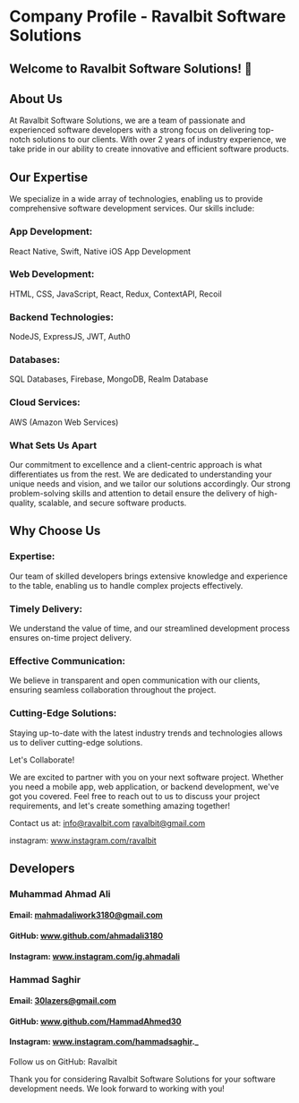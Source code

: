 # Company Profile - Ravalbit Software Solutions

## Welcome to Ravalbit Software Solutions! 🚀

## About Us

At Ravalbit Software Solutions, we are a team of passionate and experienced software developers with a strong focus on delivering top-notch solutions to our clients. With over 2 years of industry experience, we take pride in our ability to create innovative and efficient software products.

## Our Expertise

We specialize in a wide array of technologies, enabling us to provide comprehensive software development services. Our skills include:

### App Development:
React Native, Swift, Native iOS App Development

### Web Development:
HTML, CSS, JavaScript, React, Redux, ContextAPI, Recoil

### Backend Technologies:
NodeJS, ExpressJS, JWT, Auth0

### Databases:
SQL Databases, Firebase, MongoDB, Realm Database

### Cloud Services:
AWS (Amazon Web Services)

### What Sets Us Apart

Our commitment to excellence and a client-centric approach is what differentiates us from the rest. We are dedicated to understanding your unique needs and vision, and we tailor our solutions accordingly. Our strong problem-solving skills and attention to detail ensure the delivery of high-quality, scalable, and secure software products.

## Why Choose Us

### Expertise:
Our team of skilled developers brings extensive knowledge and experience to the table, enabling us to handle complex projects effectively.

### Timely Delivery:
We understand the value of time, and our streamlined development process ensures on-time project delivery.

### Effective Communication:
We believe in transparent and open communication with our clients, ensuring seamless collaboration throughout the project.

### Cutting-Edge Solutions:
Staying up-to-date with the latest industry trends and technologies allows us to deliver cutting-edge solutions.

Let's Collaborate!

We are excited to partner with you on your next software project. Whether you need a mobile app, web application, or backend development, we've got you covered. Feel free to reach out to us to discuss your project requirements, and let's create something amazing together!

Contact us at:
info@ravalbit.com
ravalbit@gmail.com

instagram:
www.instagram.com/ravalbit

## Developers

### Muhammad Ahmad Ali

#### Email: mahmadaliwork3180@gmail.com
#### GitHub: www.github.com/ahmadali3180
#### Instagram: www.instagram.com/ig.ahmadali

### Hammad Saghir

#### Email: 30lazers@gmail.com
#### GitHub: www.github.com/HammadAhmed30
#### Instagram: www.instagram.com/hammadsaghir._



Follow us on GitHub: Ravalbit

Thank you for considering Ravalbit Software Solutions for your software development needs. We look forward to working with you!
